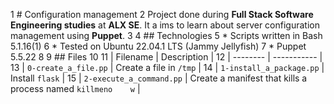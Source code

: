   1 # Configuration management
  2 Project done during **Full Stack Software Engineering studies** at **ALX SE**. It a    ims to learn about server configuration management using **Puppet**.
  3 
  4 ## Technologies
  5 * Scripts written in Bash 5.1.16(1)
  6 * Tested on Ubuntu 22.04.1 LTS (Jammy Jellyfish)
  7 * Puppet 5.5.22
  8 
  9 ## Files
 10 
 11 | Filename | Description |
 12 | -------- | ----------- |
 13 | `0-create_a_file.pp` | Create a file in `/tmp` |
 14 | `1-install_a_package.pp` | Install `flask` |
 15 | `2-execute_a_command.pp` | Create a manifest that kills a process named `killmeno    w` |
